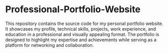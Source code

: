 # Professional-Portfolio-Website
This repository contains the source code for my personal portfolio website. It showcases my profile, technical skills, projects, work experience, and education in a professional and visually appealing format. The portfolio is designed to highlight my expertise and achievements while serving as a platform for networking and collaboration.
